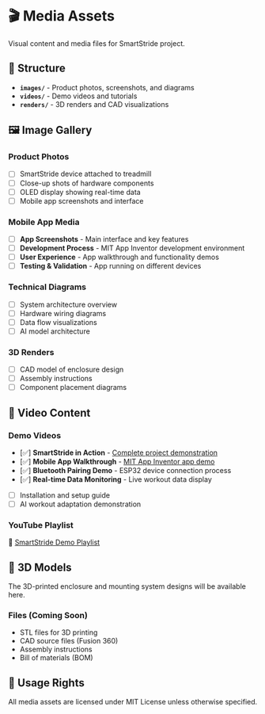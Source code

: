 # 🎬 Media Assets

Visual content and media files for SmartStride project.

## 📁 Structure

- **`images/`** - Product photos, screenshots, and diagrams
- **`videos/`** - Demo videos and tutorials
- **`renders/`** - 3D renders and CAD visualizations

## 🖼️ Image Gallery

### Product Photos
- [ ] SmartStride device attached to treadmill
- [ ] Close-up shots of hardware components
- [ ] OLED display showing real-time data
- [ ] Mobile app screenshots and interface

### Mobile App Media
- [ ] **App Screenshots** - Main interface and key features
- [ ] **Development Process** - MIT App Inventor development environment
- [ ] **User Experience** - App walkthrough and functionality demos
- [ ] **Testing & Validation** - App running on different devices

### Technical Diagrams
- [ ] System architecture overview
- [ ] Hardware wiring diagrams
- [ ] Data flow visualizations
- [ ] AI model architecture

### 3D Renders
- [ ] CAD model of enclosure design
- [ ] Assembly instructions
- [ ] Component placement diagrams

## 🎥 Video Content

### Demo Videos
- [✅] **SmartStride in Action** - [Complete project demonstration](https://youtu.be/tk7CI5Cd5bA)
- [✅] **Mobile App Walkthrough** - [MIT App Inventor app demo](https://youtube.com/shorts/eYt0VS4Zsms)
- [✅] **Bluetooth Pairing Demo** - ESP32 device connection process
- [✅] **Real-time Data Monitoring** - Live workout data display
- [ ] Installation and setup guide
- [ ] AI workout adaptation demonstration

### YouTube Playlist
🔗 [SmartStride Demo Playlist](https://youtube.com/playlist?list=placeholder)

## 📐 3D Models

The 3D-printed enclosure and mounting system designs will be available here.

### Files (Coming Soon)
- STL files for 3D printing
- CAD source files (Fusion 360)
- Assembly instructions
- Bill of materials (BOM)

## 📄 Usage Rights

All media assets are licensed under MIT License unless otherwise specified.
